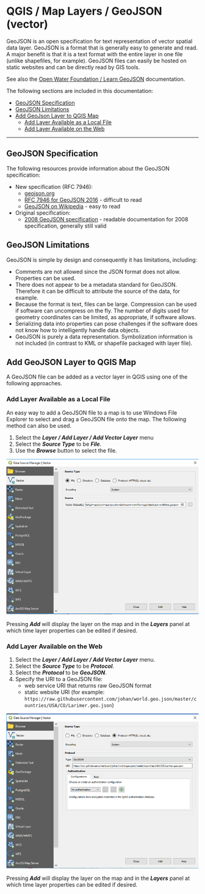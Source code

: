 # QGIS / Map Layers / GeoJSON (vector) #

GeoJSON is an open specification for text representation of vector spatial data layer.
GeoJSON is a format that is generally easy to generate and read.
A major benefit is that it is a text format with the entire layer in one file (unlike shapefiles, for example).
GeoJSON files can easily be hosted on static websites and can be directly read by GIS tools.

See also the [Open Water Foundation / Learn GeoJSON](http://learn.openwaterfoundation.org/owf-learn-geojson/) documentation.

The following sections are included in this documentation:

* [GeoJSON Specification](#geojson-specification)
* [GeoJSON Limitations](#geojson-limitations)
* [Add GeoJson Layer to QGIS Map](#add-geojson-layer-to-qgis-map)
	+ [Add Layer Available as a Local File](#add-layer-available-as-a-local-file)
	+ [Add Layer Available on the Web](#add-layer-available-on-the-web)

--------------

## GeoJSON Specification

The following resources provide information about the GeoJSON specification:

* New specification (RFC 7946):
	+ [geojson.org](http://geojson.org/)
	+ [RFC 7946 for GeoJSON 2016](https://tools.ietf.org/html/rfc7946) - difficult to read
	+ [GeoJSON on Wikipedia](https://en.wikipedia.org/wiki/GeoJSON) - easy to read
* Original specification:
	+ [2008 GeoJSON specification](http://geojson.org/geojson-spec.html) - readable documentation for 2008 specification, generally still valid

## GeoJSON Limitations ##

GeoJSON is simple by design and consequently it has limitations, including:

* Comments are not allowed since the JSON format does not allow.  Properties can be used.
* There does not appear to be a metadata standard for GeoJSON.
Therefore it can be difficult to attribute the source of the data, for example.
* Because the format is text, files can be large.  Compression can be used if software can uncompress on the fly.
The number of digits used for geometry coordinates can be limited, as appropriate, if software allows.
* Serializing data into properties can pose challenges if the software does not know how to intelligently handle data objects.
* GeoJSON is purely a data representation.
Symbolization information is not included (in contrast to KML or shapefile packaged with layer file).

## Add GeoJSON Layer to QGIS Map ##

A GeoJSON file can be added as a vector layer in QGIS using one of the following approaches.

### Add Layer Available as a Local File ###

An easy way to add a GeoJSON file to a map is to use Windows File Explorer
to select and drag a GeoJSON file onto the map.
The following method can also be used.

1. Select the ***Layer / Add Layer / Add Vector Layer*** menu
2. Select the ***Source Type*** to be ***File***.
3. Use the ***Browse*** button to select the file.

![Add GeoJSON](vector-geojson-images/add-geojson-file.png)

Pressing ***Add*** will display the layer on the map and in the ***Layers*** panel
at which time layer properties can be edited if desired.

### Add Layer Available on the Web ###

1. Select the ***Layer / Add Layer / Add Vector Layer*** menu.
1. Select the ***Source Type*** to be ***Protocol***.
2. Select the ***Protocol*** to be ***GeoJSON***.
3. Specify the URI to a GeoJSON file:
	* web service URI that returns raw GeoJSON format
	* static website URI (for example: `https://raw.githubusercontent.com/johan/world.geo.json/master/countries/USA/CO/Larimer.geo.json`)

![Add GeoJSON](vector-geojson-images/add-geojson-uri.png)

Pressing ***Add*** will display the layer on the map and in the ***Layers*** panel
at which time layer properties can be edited if desired.
